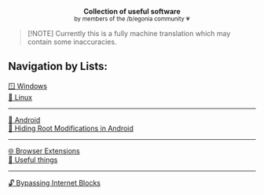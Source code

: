 <div align="center">

**Collection of useful software**  
<sup>by members of the /b/egonia community :heartpulse:</sup> 
</div>

>
> [!NOTE]
> Currently this is a fully machine translation which may contain some inaccuracies.

## Navigation by Lists:
[🪟 Windows](/list/en/windows.md)  
[🐧 Linux](/list/en/linux.md) 
___
[🤖 Android](/list/en/android.md)  
[🥷 Hiding Root Modifications in Android](/list/en/hide_root_android.md)  
___
[🌐 Browser Extensions](/list/en/browser_add-ons.md)  
[🌠 Useful things](/list/en/useful.md)  
___
[🔓 Bypassing Internet Blocks](/list/en/blocking_bypass.md)

